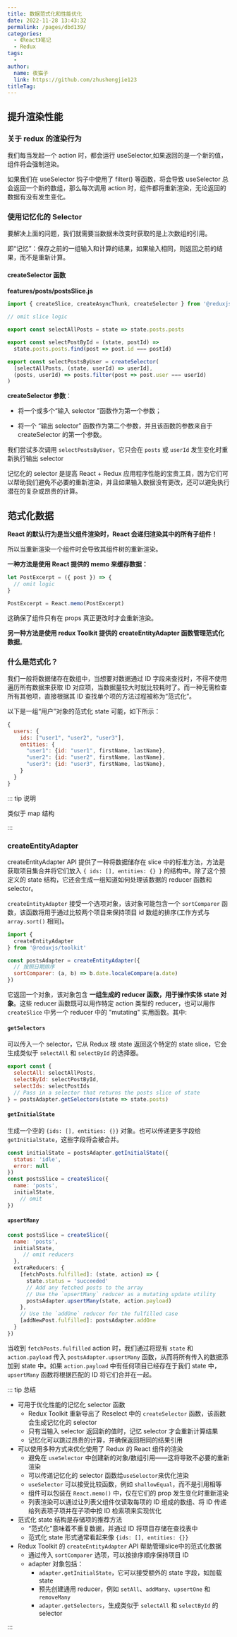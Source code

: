 ```yaml
---
title: 数据范式化和性能优化
date: 2022-11-28 13:43:32
permalink: /pages/dbd139/
categories:
  - 《React》笔记
  - Redux
tags:
  - 
author: 
  name: 夜猫子
  link: https://github.com/zhushengjie123
titleTag: 
---
```

## 提升渲染性能

### 关于 redux 的渲染行为

我们每当发起一个 action 时，都会运行 useSelector,如果返回的是一个新的值，组件将会强制渲染。

如果我们在 useSelector 钩子中使用了 filter() 等函数，将会导致 useSelector 总会返回一个新的数组，那么每次调用 action 时，组件都将重新渲染，无论返回的数据有没有发生变化。

### 使用记忆化的 Selector

要解决上面的问题，我们就需要当数据未改变时获取的是上次数组的引用。

即“记忆”：保存之前的一组输入和计算的结果，如果输入相同，则返回之前的结果，而不是重新计算。

#### **createSelector 函数**

**features/posts/postsSlice.js**

```js
import { createSlice, createAsyncThunk, createSelector } from '@reduxjs/toolkit'

// omit slice logic

export const selectAllPosts = state => state.posts.posts

export const selectPostById = (state, postId) =>
  state.posts.posts.find(post => post.id === postId)

export const selectPostsByUser = createSelector(
  [selectAllPosts, (state, userId) => userId],
  (posts, userId) => posts.filter(post => post.user === userId)
)
```

**createSelector 参数**：

- 将一个或多个“输入 selector ”函数作为第一个参数；

- 将一个 “输出 selector” 函数作为第二个参数，并且该函数的参数来自于 createSelector 的第一个参数。

我们尝试多次调用 `selectPostsByUser`，它只会在 `posts` 或 `userId` 发生变化时重新执行输出 selector

记忆化的 selector 是提高 React + Redux 应用程序性能的宝贵工具，因为它们可以帮助我们避免不必要的重新渲染，并且如果输入数据没有更改，还可以避免执行潜在的复杂或昂贵的计算。

## 范式化数据

**React 的默认行为是当父组件渲染时，React 会递归渲染其中的所有子组件！**

所以当重新渲染一个组件时会导致其组件树的重新渲染。

**一种方法是使用 React 提供的 memo 来缓存数据：**

```js
let PostExcerpt = ({ post }) => {
  // omit logic
}

PostExcerpt = React.memo(PostExcerpt)
```

这确保了组件只有在 props 真正更改时才会重新渲染。

**另一种方法是使用 redux Toolkit 提供的 createEntityAdapter 函数管理范式化数据**。

### 什么是范式化？

我们一般将数据储存在数组中，当想要对数据通过 ID 字段来查找时，不得不使用遍历所有数据来获取 ID 对应项，当数据量较大时就比较耗时了。而一种无需检查所有其他项，直接根据其 ID 查找单个项的方法过程被称为“范式化”。

以下是一组“用户”对象的范式化 state 可能，如下所示：

```js
{
  users: {
    ids: ["user1", "user2", "user3"],
    entities: {
      "user1": {id: "user1", firstName, lastName},
      "user2": {id: "user2", firstName, lastName},
      "user3": {id: "user3", firstName, lastName},
    }
  }
}
```

::: tip 说明

类似于 map 结构

:::

### createEntityAdapter

createEntityAdapter API 提供了一种将数据储存在 slice 中的标准方法，方法是获取项目集合并将它们放入 `{ ids: [], entities: {} }` 的结构中。除了这个预定义的 state 结构，它还会生成一组知道如何处理该数据的 reducer 函数和 selector。

`createEntityAdapter` 接受一个选项对象，该对象可能包含一个 `sortComparer` 函数，该函数将用于通过比较两个项目来保持项目 id 数组的排序(工作方式与 `array.sort()` 相同)。

```js
import {
  createEntityAdapter
} from '@reduxjs/toolkit'

const postsAdapter = createEntityAdapter({
  // 按照日期排序
  sortComparer: (a, b) => b.date.localeCompare(a.date)
})
```

它返回一个对象，该对象包含 **一组生成的 reducer 函数，用于操作实体 state 对象**。这些 reducer 函数既可以用作特定 action 类型的 reducer，也可以用作 `createSlice` 中另一个 reducer 中的 "mutating" 实用函数。其中:

#### `getSelectors`

可以传入一个 selector，它从 Redux 根 state 返回这个特定的 state slice，它会生成类似于 `selectAll` 和 `selectById` 的选择器。

```js
export const {
  selectAll: selectAllPosts,
  selectById: selectPostById,
  selectIds: selectPostIds
  // Pass in a selector that returns the posts slice of state
} = postsAdapter.getSelectors(state => state.posts)
```

#### `getInitialState`

生成一个空的 `{ids: [], entities: {}}` 对象。也可以传递更多字段给 `getInitialState`，这些字段将会被合并。

```js
const initialState = postsAdapter.getInitialState({
  status: 'idle',
  error: null
})
const postsSlice = createSlice({
  name: 'posts',
  initialState,
    // omit
})
```

#### `upsertMany`

```js
const postsSlice = createSlice({
  name: 'posts',
  initialState,
	 // omit reducers
  },
  extraReducers: {
    [fetchPosts.fulfilled]: (state, action) => {
      state.status = 'succeeded'
      // Add any fetched posts to the array
      // Use the `upsertMany` reducer as a mutating update utility
      postsAdapter.upsertMany(state, action.payload)
    },
    // Use the `addOne` reducer for the fulfilled case
    [addNewPost.fulfilled]: postsAdapter.addOne
  }
})
```

当收到 `fetchPosts.fulfilled` action 时，我们通过将现有 `state` 和 `action.payload` 传入 `postsAdapter.upsertMany` 函数，从而将所有传入的数据添加到 state 中。如果 `action.payload` 中有任何项目已经存在于我们 state 中，`upsertMany` 函数将根据匹配的 ID 将它们合并在一起。

::: tip 总结

- 可用于优化性能的记忆化 selector 函数
  - Redux Toolkit 重新导出了 Reselect 中的 `createSelector` 函数，该函数会生成记忆化的 selector
  - 只有当输入 selector 返回新的值时，记忆 selector 才会重新计算结果
  - 记忆化可以跳过昂贵的计算，并确保返回相同的结果引用
- 可以使用多种方式来优化使用了 Redux 的 React 组件的渲染
  - 避免在 `useSelector` 中创建新的对象/数组引用——这将导致不必要的重新渲染
  - 可以传递记忆化的 selector 函数给`useSelector`来优化渲染
  - `useSelector` 可以接受比较函数，例如 `shallowEqual`，而不是引用相等
  - 组件可以包装在 `React.memo()` 中，仅在它们的 prop 发生变化时重新渲染
  - 列表渲染可以通过让列表父组件仅读取每项的 ID 组成的数组、将 ID 传递给列表项子项并在子项中按 ID 检索项来实现优化
- 范式化 state 结构是存储项的推荐方法
  - “范式化”意味着不重复数据，并通过 ID 将项目存储在查找表中
  - 范式化 state 形式通常看起来像 `{ids: [], entities: {}}`
- Redux Toolkit 的 `createEntityAdapter` API 帮助管理slice中的范式化数据
  - 通过传入 `sortComparer` 选项，可以按排序顺序保持项目 ID
  - adapter 对象包括：
    - `adapter.getInitialState`，它可以接受额外的 state 字段，如加载 state
    - 预先创建通用 reducer，例如 `setAll`、`addMany`、`upsertOne` 和 `removeMany`
    - `adapter.getSelectors`，生成类似于 `selectAll` 和 `selectById` 的 selector

:::
